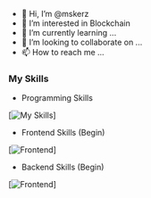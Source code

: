 - 👋 Hi, I’m @mskerz
- 👀 I’m interested in Blockchain 
- 🌱 I’m currently learning ...
- 💞️ I’m looking to collaborate on ...
- 📫 How to reach me ...


### My Skills

- Programming Skills

[![My Skills](https://skillicons.dev/icons?i=js,html,css,php,ts,java)]

- Frontend Skills (Begin)

[![Frontend](https://skillicons.dev/icons?i=angular,flutter,bootstrap)]

- Backend Skills (Begin)

[![Frontend](https://skillicons.dev/icons?i=express,nodejs,laravel)]
<!---
mskerz/mskerz is a ✨ special ✨ repository because its `README.md` (this file) appears on your GitHub profile.
You can click the Preview link to take a look at your changes.
--->
